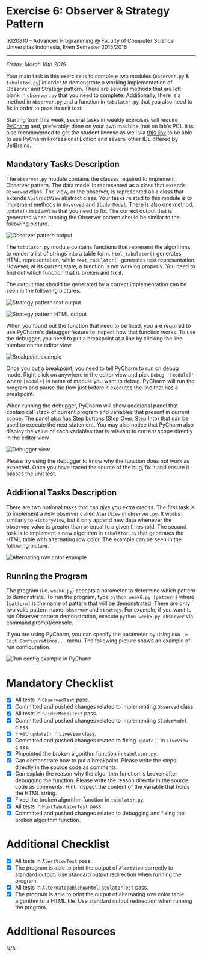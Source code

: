 Exercise 6: Observer & Strategy Pattern
=======================================

IKI20810 - Advanced Programming @ Faculty of Computer Science 
Universitas Indonesia, Even Semester 2015/2016

* * *

*Friday, March 18th 2016*

Your main task in this exercise is to complete two modules (`observer.py` & 
`tabulator.py`) in order to demonstrate a working implementation of Observer 
and Strategy pattern. There are several methods that are left blank in 
`observer.py` that you need to complete. Additionally, there is a method in 
`observer.py` and a function in `tabulator.py` that you also need to fix 
in order to pass its unit test.

Starting from this week, several tasks in weekly exercises will require 
[PyCharm](https://www.jetbrains.com/pycharm/download/) and, preferably, 
done on your own machine (not on lab's PC). It is also recommended to get 
the student license as well via [this link](https://www.jetbrains.com/student/) 
to be able to use PyCharm Professional Edition and several other IDE offered 
by JetBrains.

Mandatory Tasks Description
---------------------------

The `observer.py` module contains the classes required to implement Observer 
pattern. The data model is represented as a class that extends `Observed` 
class. The view, or the observer, is represented as a class that extends 
`AbstractView` abstract class. Your tasks related to this module is to 
implement methods in `Observed` and `SliderModel`. There is also one method, 
`update()` in `LiveView` that you need to fix. The correct output that is 
generated when running the Observer pattern should be similar to the following 
picture.

![Observer pattern output](/img/observer_output.png)

The `tabulator.py` module contains functions that represent the algorithms to 
render a list of strings into a table form. `html_tabulator()` generates 
HTML representation, while `text_tabulator()` generates text representation. 
However, at its current state, a function is not working properly. You 
need to find out which function that is broken and fix it.

The output that should be generated by a correct implementation can be seen 
in the following pictures.

![Strategy pattern text output](/img/strategy_output_2.png)

![Strategy pattern HTML output](/img/correct_strategy_output_1.png)

When you found out the function that need to be fixed, you are required to 
use PyCharm's debugger feature to inspect how that function works. To use the 
debugger, you need to put a breakpoint at a line by clicking the line 
number on the editor view.

![Breakpoint example](/img/breakpoint.png)

Once you put a breakpoint, you need to tell PyCharm to run on debug mode. 
Right click on anywhere in the editor view and pick `Debug '[module]'` 
where `[module]` is name of module you want to debug. PyCharm will run 
the program and pause the flow just before it executes the line that 
has a breakpoint. 

When running the debugger, PyCharm will show additional panel that contain 
call stack of current program and variables that present in current scope. 
The panel also has Step buttons (Step Over, Step Into) that can be used to 
execute the next statement. You may also notice that PyCharm also display 
the value of each variables that is relevant to current scope 
directly in the editor view.

![Debugger view](/img/pycharm_debugger_view.png)

Please try using the debugger to know why the function does not work as 
expected. Once you have traced the source of the bug, fix it and ensure 
it passes the unit test.

Additional Tasks Description
----------------------------

There are two optional tasks that can give you extra credits. The first 
task is to implement a new observer called `AlertView` in `observer.py`. 
It works similarly to `HistoryView`, but it only append new data whenever 
the observed value is greater than or equal to a given threshold. The second 
task is to implement a new algorithm in `tabulator.py` that generates 
the HTML table with alternating row color. The example can be seen in the 
following picture.

![Alternating row color example](/img/alternate_row_example.png)

Running the Program
-------------------

The program (i.e. `week6.py`) accepts a parameter to determine which pattern 
to demonstrate. To run the program, type `python week6.py [pattern]` where 
`[pattern]` is the name of pattern that will be demonstrated. There are only 
two valid pattern name: `observer` and `strategy`. For example, if you want to 
run Observer pattern demonstration, execute `python week6.py observer` via 
command prompt/console. 

If you are using PyCharm, you can specify the parameter by using 
`Run -> Edit Configurations...` menu. The following picture shows an example 
of run configuration.

![Run config example in PyCharm](/img/run_config_pycharm.png) 


Mandatory Checklist
===================

* [X] All tests in `ObservedTest` pass.
* [X] Committed and pushed changes related to implementing `Observed` class.
* [X] All tests in `SliderModelTest` pass.
* [X] Committed and pushed changes related to implementing `SliderModel` class.
* [X] Fixed `update()` in `LiveView` class.
* [X] Committed and pushed changes related to fixing `update()` in `LiveView` class.
* [X] Pinpointed the broken algorithm function in `tabulator.py`.
* [X] Can demonstrate how to put a breakpoint. Please write the steps directly in the 
source code as comments.
* [X] Can explain the reason why the algorithm function is broken after debugging the 
function. Please write the reason directly in the source code as comments. Hint: 
Inspect the content of the variable that holds the HTML string. 
* [X] Fixed the broken algorithm function in `tabulator.py`.
* [X] All tests in `HtmlTabulatorTest` pass.
* [X] Committed and pushed changes related to debugging and fixing the broken 
algorithm function.

Additional Checklist
====================

* [X] All tests in `AlertViewTest` pass.
* [X] The program is able to print the output of `AlertView` 
correctly to standard output. Use standard output redirection 
when running the program.
* [X] All tests in `AlternateTableRowHtmlTabulatorTest` pass.
* [X] The program is able to print the output of alternating 
row color table algorithm to a HTML file. Use standard output 
redirection when running the program.

Additional Resources
====================

N/A
